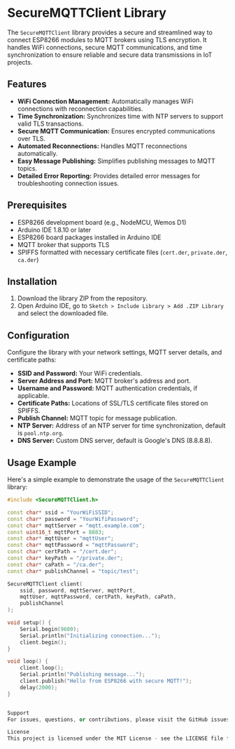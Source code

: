 # SecureMQTTClient Library

The `SecureMQTTClient` library provides a secure and streamlined way to connect ESP8266 modules to MQTT brokers using TLS encryption. It handles WiFi connections, secure MQTT communications, and time synchronization to ensure reliable and secure data transmissions in IoT projects.

## Features

- **WiFi Connection Management:** Automatically manages WiFi connections with reconnection capabilities.
- **Time Synchronization:** Synchronizes time with NTP servers to support valid TLS transactions.
- **Secure MQTT Communication:** Ensures encrypted communications over TLS.
- **Automated Reconnections:** Handles MQTT reconnections automatically.
- **Easy Message Publishing:** Simplifies publishing messages to MQTT topics.
- **Detailed Error Reporting:** Provides detailed error messages for troubleshooting connection issues.

## Prerequisites

- ESP8266 development board (e.g., NodeMCU, Wemos D1)
- Arduino IDE 1.8.10 or later
- ESP8266 board packages installed in Arduino IDE
- MQTT broker that supports TLS
- SPIFFS formatted with necessary certificate files (`cert.der`, `private.der`, `ca.der`)

## Installation

1. Download the library ZIP from the repository.
2. Open Arduino IDE, go to `Sketch > Include Library > Add .ZIP Library` and select the downloaded file.

## Configuration

Configure the library with your network settings, MQTT server details, and certificate paths:
- **SSID and Password:** Your WiFi credentials.
- **Server Address and Port:** MQTT broker's address and port.
- **Username and Password:** MQTT authentication credentials, if applicable.
- **Certificate Paths:** Locations of SSL/TLS certificate files stored on SPIFFS.
- **Publish Channel:** MQTT topic for message publication.
- **NTP Server:** Address of an NTP server for time synchronization, default is `pool.ntp.org`.
- **DNS Server:** Custom DNS server, default is Google's DNS (8.8.8.8).

## Usage Example

Here's a simple example to demonstrate the usage of the `SecureMQTTClient` library:

```cpp
#include <SecureMQTTClient.h>

const char* ssid = "YourWiFiSSID";
const char* password = "YourWifiPassword";
const char* mqttServer = "mqtt.example.com";
const uint16_t mqttPort = 8883;
const char* mqttUser = "mqttUser";
const char* mqttPassword = "mqttPassword";
const char* certPath = "/cert.der";
const char* keyPath = "/private.der";
const char* caPath = "/ca.der";
const char* publishChannel = "topic/test";

SecureMQTTClient client(
    ssid, password, mqttServer, mqttPort,
    mqttUser, mqttPassword, certPath, keyPath, caPath,
    publishChannel
);

void setup() {
    Serial.begin(9600);
    Serial.println("Initializing connection...");
    client.begin();
}

void loop() {
    client.loop();
    Serial.println("Publishing message...");
    client.publish("Hello from ESP8266 with secure MQTT!");
    delay(2000);
}


Support
For issues, questions, or contributions, please visit the GitHub issues page of this repository.

License
This project is licensed under the MIT License - see the LICENSE file for details.